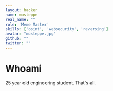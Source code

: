 ```yaml
---
layout: hacker
name: mosteppe
real_name: ""
role: 'Meme Master'
skills: ['osint', 'websecurity', 'reversing']
avatar: "mosteppe.jpg"
github: ""
twitter: ""
---
```


# Whoami

25 year old engineering student. That's all.
